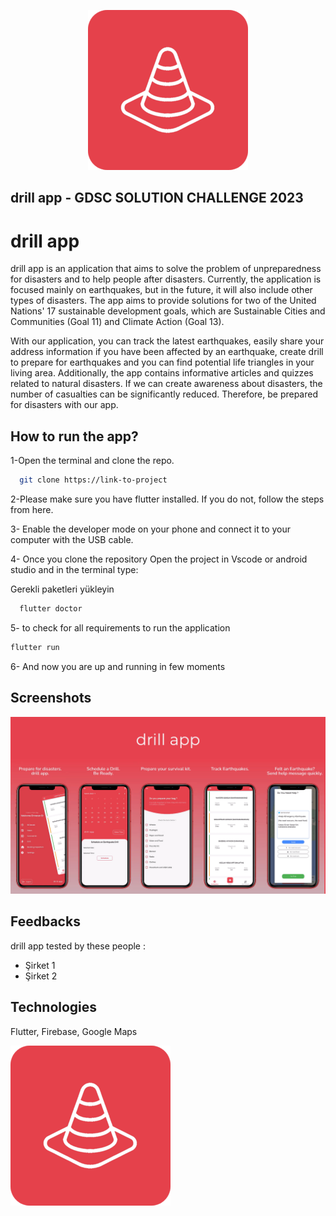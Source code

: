 
<p align="center">
  <img src="https://raw.githubusercontent.com/emrecan-er/drillapp/main/screenshots/sized.png?token=GHSAT0AAAAAAB4UABUUUVWFIYGRG66VP7DYZBC4KQQ" />
</p>

## drill app - GDSC SOLUTION CHALLENGE 2023

  
# drill app

drill app is an application that aims to solve the problem of unpreparedness for disasters and to help people after disasters. Currently, the application is focused mainly on earthquakes, but in the future, it will also include other types of disasters. The app aims to provide solutions for two of the United Nations' 17 sustainable development goals, which are Sustainable Cities and Communities (Goal 11) and Climate Action (Goal 13).

With our application, you can track the latest earthquakes, easily share your address information if you have been affected by an earthquake, create drill to prepare for earthquakes and you can find potential life triangles in your living area. Additionally, the app contains informative articles and quizzes related to natural disasters. If we can create awareness about disasters, the number of casualties can be significantly reduced. Therefore, be prepared for disasters with our app.


## How to run the app?


1-Open the terminal and clone the repo.

```bash
  git clone https://link-to-project
```

2-Please make sure you have flutter installed. If you do not, follow the steps from here.

3- Enable the developer mode on your phone and connect it to your computer with the USB cable.

4- Once you clone the repository Open the project in Vscode or android studio and in the terminal type:

Gerekli paketleri yükleyin

```bash
  flutter doctor
```
5- to check for all requirements to run the application

```bash
flutter run
```
6- And now you are up and running in few moments



  
## Screenshots

![Uygulama Ekran Görüntüsü](https://raw.githubusercontent.com/emrecan-er/drillapp/main/screenshots/Adsız.png?token=GHSAT0AAAAAAB4UABUUOVG67LAHKTCQROMIZBC3W3Q)

  
## Feedbacks

drill app tested by these people :

- Şirket 1
- Şirket 2

  
## Technologies

Flutter,
Firebase,
Google Maps

  
![Logo](https://raw.githubusercontent.com/emrecan-er/drillapp/main/screenshots/sized.png?token=GHSAT0AAAAAAB4UABUUR3QWTVX7CVXFQB7YZBC3VZQ)

